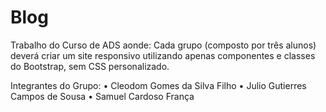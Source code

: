 # Blog
Trabalho do Curso de ADS aonde:
Cada grupo (composto por três alunos) deverá criar um site responsivo utilizando
apenas componentes e classes do Bootstrap, sem CSS personalizado.

Integrantes do Grupo:
• Cleodom Gomes da Silva Filho
• Julio Gutierres Campos de Sousa
• Samuel Cardoso França
